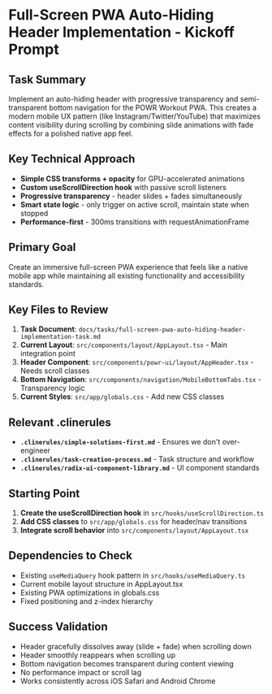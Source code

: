 # Full-Screen PWA Auto-Hiding Header Implementation - Kickoff Prompt

## Task Summary
Implement an auto-hiding header with progressive transparency and semi-transparent bottom navigation for the POWR Workout PWA. This creates a modern mobile UX pattern (like Instagram/Twitter/YouTube) that maximizes content visibility during scrolling by combining slide animations with fade effects for a polished native app feel.

## Key Technical Approach
- **Simple CSS transforms + opacity** for GPU-accelerated animations
- **Custom useScrollDirection hook** with passive scroll listeners
- **Progressive transparency** - header slides + fades simultaneously
- **Smart state logic** - only trigger on active scroll, maintain state when stopped
- **Performance-first** - 300ms transitions with requestAnimationFrame

## Primary Goal
Create an immersive full-screen PWA experience that feels like a native mobile app while maintaining all existing functionality and accessibility standards.

## Key Files to Review
1. **Task Document**: `docs/tasks/full-screen-pwa-auto-hiding-header-implementation-task.md`
2. **Current Layout**: `src/components/layout/AppLayout.tsx` - Main integration point
3. **Header Component**: `src/components/powr-ui/layout/AppHeader.tsx` - Needs scroll classes
4. **Bottom Navigation**: `src/components/navigation/MobileBottomTabs.tsx` - Transparency logic
5. **Current Styles**: `src/app/globals.css` - Add new CSS classes

## Relevant .clinerules
- **`.clinerules/simple-solutions-first.md`** - Ensures we don't over-engineer
- **`.clinerules/task-creation-process.md`** - Task structure and workflow
- **`.clinerules/radix-ui-component-library.md`** - UI component standards

## Starting Point
1. **Create the useScrollDirection hook** in `src/hooks/useScrollDirection.ts`
2. **Add CSS classes** to `src/app/globals.css` for header/nav transitions
3. **Integrate scroll behavior** into `src/components/layout/AppLayout.tsx`

## Dependencies to Check
- Existing `useMediaQuery` hook pattern in `src/hooks/useMediaQuery.ts`
- Current mobile layout structure in AppLayout.tsx
- Existing PWA optimizations in globals.css
- Fixed positioning and z-index hierarchy

## Success Validation
- Header gracefully dissolves away (slide + fade) when scrolling down
- Header smoothly reappears when scrolling up
- Bottom navigation becomes transparent during content viewing
- No performance impact or scroll lag
- Works consistently across iOS Safari and Android Chrome
